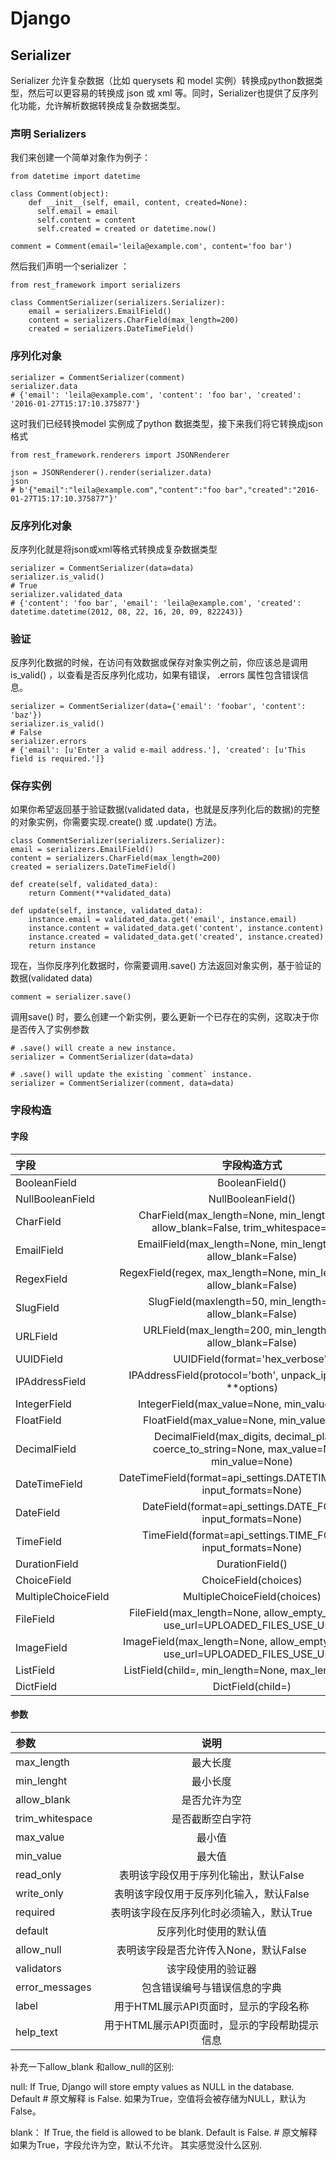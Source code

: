 # Django

## Serializer 
Serializer 允许复杂数据（比如 querysets 和 model 实例）转换成python数据类型，然后可以更容易的转换成 json 或 xml 等。同时，Serializer也提供了反序列化功能，允许解析数据转换成复杂数据类型。

### 声明 Serializers
我们来创建一个简单对象作为例子：

    from datetime import datetime

    class Comment(object):
        def __init__(self, email, content, created=None):
          self.email = email
          self.content = content
          self.created = created or datetime.now()

    comment = Comment(email='leila@example.com', content='foo bar')
    
然后我们声明一个serializer ：

    from rest_framework import serializers

    class CommentSerializer(serializers.Serializer):
        email = serializers.EmailField()
        content = serializers.CharField(max_length=200)
        created = serializers.DateTimeField()
        
### 序列化对象
    
    serializer = CommentSerializer(comment)
    serializer.data
    # {'email': 'leila@example.com', 'content': 'foo bar', 'created': '2016-01-27T15:17:10.375877'}
    
这时我们已经转换model 实例成了python 数据类型，接下来我们将它转换成json 格式

    from rest_framework.renderers import JSONRenderer

    json = JSONRenderer().render(serializer.data)
    json
    # b'{"email":"leila@example.com","content":"foo bar","created":"2016-01-27T15:17:10.375877"}'
    
### 反序列化对象
反序列化就是将json或xml等格式转换成复杂数据类型

    serializer = CommentSerializer(data=data)
    serializer.is_valid()
    # True
    serializer.validated_data
    # {'content': 'foo bar', 'email': 'leila@example.com', 'created': datetime.datetime(2012, 08, 22, 16, 20, 09, 822243)}
    
### 验证
反序列化数据的时候，在访问有效数据或保存对象实例之前，你应该总是调用 is_valid() ，以查看是否反序列化成功，如果有错误， .errors 属性包含错误信息。

    serializer = CommentSerializer(data={'email': 'foobar', 'content': 'baz'})
    serializer.is_valid()
    # False
    serializer.errors
    # {'email': [u'Enter a valid e-mail address.'], 'created': [u'This field is required.']}
    
### 保存实例
如果你希望返回基于验证数据(validated data，也就是反序列化后的数据)的完整的对象实例，你需要实现.create() 或 .update() 方法。

    class CommentSerializer(serializers.Serializer):
    email = serializers.EmailField()
    content = serializers.CharField(max_length=200)
    created = serializers.DateTimeField()

    def create(self, validated_data):
        return Comment(**validated_data)

    def update(self, instance, validated_data):
        instance.email = validated_data.get('email', instance.email)
        instance.content = validated_data.get('content', instance.content)
        instance.created = validated_data.get('created', instance.created)
        return instance
        
现在，当你反序列化数据时，你需要调用.save() 方法返回对象实例，基于验证的数据(validated data)

    comment = serializer.save()
    
调用save() 时，要么创建一个新实例，要么更新一个已存在的实例，这取决于你是否传入了实例参数

    # .save() will create a new instance.
    serializer = CommentSerializer(data=data)

    # .save() will update the existing `comment` instance.
    serializer = CommentSerializer(comment, data=data)


### 字段构造

#### 字段

| 字段 | 字段构造方式 |
|:----|:----:|
|BooleanField|BooleanField()|
|NullBooleanField|NullBooleanField()|
|CharField|CharField(max_length=None, min_length=None, allow_blank=False, trim_whitespace=True)|
|EmailField|EmailField(max_length=None, min_length=None, allow_blank=False)|
|RegexField|RegexField(regex, max_length=None, min_length=None, allow_blank=False)|
|SlugField|SlugField(maxlength=50, min_length=None, allow_blank=False)|
|URLField|URLField(max_length=200, min_length=None, allow_blank=False)|
|UUIDField|UUIDField(format='hex_verbose')|
|IPAddressField|IPAddressField(protocol='both', unpack_ipv4=False, **options)|
|IntegerField|IntegerField(max_value=None, min_value=None)|
|FloatField|FloatField(max_value=None, min_value=None)|
|DecimalField|DecimalField(max_digits, decimal_places, coerce_to_string=None, max_value=None, min_value=None)|
|DateTimeField|DateTimeField(format=api_settings.DATETIME_FORMAT, input_formats=None)|
|DateField|DateField(format=api_settings.DATE_FORMAT, input_formats=None)|
|TimeField|TimeField(format=api_settings.TIME_FORMAT, input_formats=None)|
|DurationField|DurationField()|
|ChoiceField|ChoiceField(choices)|
|MultipleChoiceField|MultipleChoiceField(choices)|
|FileField|FileField(max_length=None, allow_empty_file=False, use_url=UPLOADED_FILES_USE_URL)|
|ImageField|ImageField(max_length=None, allow_empty_file=False, use_url=UPLOADED_FILES_USE_URL)|
|ListField|ListField(child=, min_length=None, max_length=None)|
|DictField|DictField(child=)|

#### 参数

| 参数 | 说明 |
|:----|:----:|
|max_length|最大长度|
|min_lenght|最小长度|
|allow_blank|是否允许为空|
|trim_whitespace|是否截断空白字符|
|max_value|最小值|
|min_value|最大值|
|read_only|表明该字段仅用于序列化输出，默认False|
|write_only|表明该字段仅用于反序列化输入，默认False|
|required|表明该字段在反序列化时必须输入，默认True|
|default|反序列化时使用的默认值|
|allow_null|表明该字段是否允许传入None，默认False|
|validators|该字段使用的验证器|
|error_messages|包含错误编号与错误信息的字典|
|label|用于HTML展示API页面时，显示的字段名称|
|help_text|用于HTML展示API页面时，显示的字段帮助提示信息|

补充一下allow_blank 和allow_null的区别:

null:
If True, Django will store empty values as NULL in the database. Default # 原文解释
is False.
  如果为True，空值将会被存储为NULL，默认为False。
  
blank：
  If True, the field is allowed to be blank. Default is False. # 原文解释
  如果为True，字段允许为空，默认不允许。
  其实感觉没什么区别.




